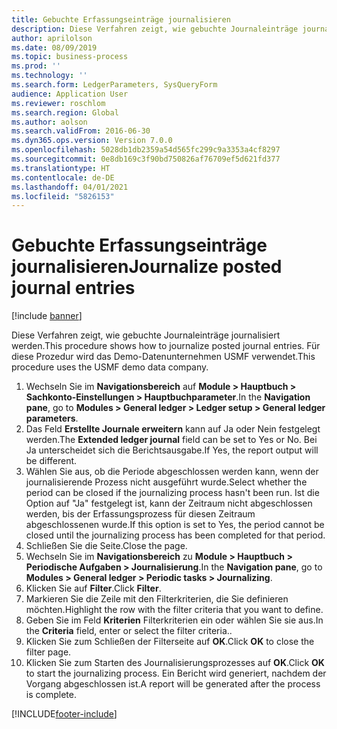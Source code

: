 ```yaml
---
title: Gebuchte Erfassungseinträge journalisieren
description: Diese Verfahren zeigt, wie gebuchte Journaleinträge journalisiert werden.
author: aprilolson
ms.date: 08/09/2019
ms.topic: business-process
ms.prod: ''
ms.technology: ''
ms.search.form: LedgerParameters, SysQueryForm
audience: Application User
ms.reviewer: roschlom
ms.search.region: Global
ms.author: aolson
ms.search.validFrom: 2016-06-30
ms.dyn365.ops.version: Version 7.0.0
ms.openlocfilehash: 5028db1db2359a54d565fc299c9a3353a4cf8297
ms.sourcegitcommit: 0e8db169c3f90bd750826af76709ef5d621fd377
ms.translationtype: HT
ms.contentlocale: de-DE
ms.lasthandoff: 04/01/2021
ms.locfileid: "5826153"
---
```

# <a name="journalize-posted-journal-entries"></a><span data-ttu-id="a59d4-103">Gebuchte Erfassungseinträge journalisieren</span><span class="sxs-lookup"><span data-stu-id="a59d4-103">Journalize posted journal entries</span></span>

[!include [banner](../../includes/banner.md)]

<span data-ttu-id="a59d4-104">Diese Verfahren zeigt, wie gebuchte Journaleinträge journalisiert werden.</span><span class="sxs-lookup"><span data-stu-id="a59d4-104">This procedure shows how to journalize posted journal entries.</span></span> <span data-ttu-id="a59d4-105">Für diese Prozedur wird das Demo-Datenunternehmen USMF verwendet.</span><span class="sxs-lookup"><span data-stu-id="a59d4-105">This procedure uses the USMF demo data company.</span></span>

1. <span data-ttu-id="a59d4-106">Wechseln Sie im **Navigationsbereich** auf **Module > Hauptbuch > Sachkonto-Einstellungen > Hauptbuchparameter**.</span><span class="sxs-lookup"><span data-stu-id="a59d4-106">In the **Navigation pane**, go to **Modules > General ledger > Ledger setup > General ledger parameters**.</span></span>
2. <span data-ttu-id="a59d4-107">Das Feld **Erstellte Journale erweitern** kann auf Ja oder Nein festgelegt werden.</span><span class="sxs-lookup"><span data-stu-id="a59d4-107">The **Extended ledger journal** field can be set to Yes or No.</span></span> <span data-ttu-id="a59d4-108">Bei Ja unterscheidet sich die Berichtsausgabe.</span><span class="sxs-lookup"><span data-stu-id="a59d4-108">If Yes, the report output will be different.</span></span>
3. <span data-ttu-id="a59d4-109">Wählen Sie aus, ob die Periode abgeschlossen werden kann, wenn der journalisierende Prozess nicht ausgeführt wurde.</span><span class="sxs-lookup"><span data-stu-id="a59d4-109">Select whether the period can be closed if the journalizing process hasn't been run.</span></span> <span data-ttu-id="a59d4-110">Ist die Option auf "Ja" festgelegt ist, kann der Zeitraum nicht abgeschlossen werden, bis der Erfassungsprozess für diesen Zeitraum abgeschlossenen wurde.</span><span class="sxs-lookup"><span data-stu-id="a59d4-110">If this option is set to Yes, the period cannot be closed until the journalizing process has been completed for that period.</span></span>  
4. <span data-ttu-id="a59d4-111">Schließen Sie die Seite.</span><span class="sxs-lookup"><span data-stu-id="a59d4-111">Close the page.</span></span>
5. <span data-ttu-id="a59d4-112">Wechseln Sie im **Navigationsbereich** zu **Module > Hauptbuch > Periodische Aufgaben > Journalisierung**.</span><span class="sxs-lookup"><span data-stu-id="a59d4-112">In the **Navigation pane**, go to **Modules > General ledger > Periodic tasks > Journalizing**.</span></span>
6. <span data-ttu-id="a59d4-113">Klicken Sie auf **Filter**.</span><span class="sxs-lookup"><span data-stu-id="a59d4-113">Click **Filter**.</span></span>
7. <span data-ttu-id="a59d4-114">Markieren Sie die Zeile mit den Filterkriterien, die Sie definieren möchten.</span><span class="sxs-lookup"><span data-stu-id="a59d4-114">Highlight the row with the filter criteria that you want to define.</span></span>
8. <span data-ttu-id="a59d4-115">Geben Sie im Feld **Kriterien** Filterkriterien ein oder wählen Sie sie aus.</span><span class="sxs-lookup"><span data-stu-id="a59d4-115">In the **Criteria** field, enter or select the filter criteria..</span></span>
9. <span data-ttu-id="a59d4-116">Klicken Sie zum Schließen der Filterseite auf **OK**.</span><span class="sxs-lookup"><span data-stu-id="a59d4-116">Click **OK** to close the filter page.</span></span>
10. <span data-ttu-id="a59d4-117">Klicken Sie zum Starten des Journalisierungsprozesses auf **OK**.</span><span class="sxs-lookup"><span data-stu-id="a59d4-117">Click **OK** to start the journalizing process.</span></span> <span data-ttu-id="a59d4-118">Ein Bericht wird generiert, nachdem der Vorgang abgeschlossen ist.</span><span class="sxs-lookup"><span data-stu-id="a59d4-118">A report will be generated after the process is complete.</span></span>  



[!INCLUDE[footer-include](../../../includes/footer-banner.md)]